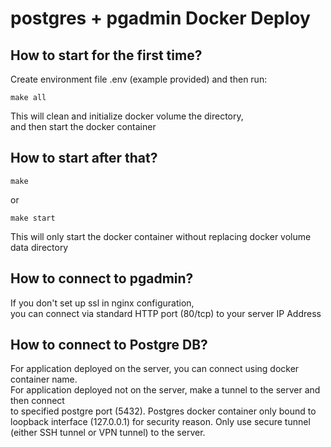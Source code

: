 # postgres + pgadmin Docker Deploy

## How to start for the first time?
Create environment file .env (example provided)
and then run:
```
make all
```
This will clean and initialize docker volume the directory,  
and then start the docker container  

## How to start after that?
```
make
```
or  
```
make start
```
This will only start the docker container without replacing docker volume data directory

## How to connect to pgadmin?
If you don't set up ssl in nginx configuration,  
you can connect via standard HTTP port (80/tcp) to your server IP Address

## How to connect to Postgre DB?
For application deployed on the server, you can connect using docker container name.  
For application deployed not on the server, make a tunnel to the server and then connect  
to specified postgre port (5432).
Postgres docker container only bound to loopback interface (127.0.0.1) for security reason.
Only use secure tunnel (either SSH tunnel or VPN tunnel) to the server.
